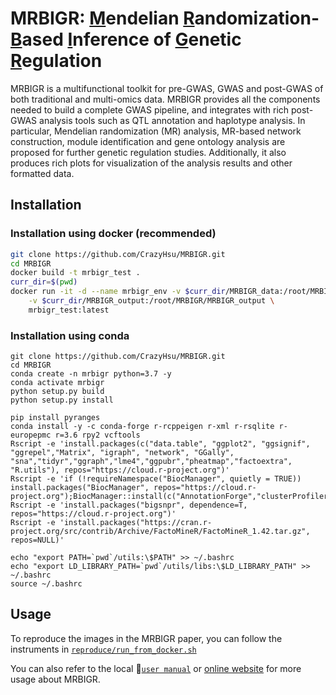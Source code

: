 # MRBIGR: <ins>M</ins>endelian <ins>R</ins>andomization-<ins>B</ins>ased <ins>I</ins>nference of <ins>G</ins>enetic <ins>R</ins>egulation

MRBIGR is a multifunctional toolkit for pre-GWAS, GWAS and post-GWAS of both traditional and multi-omics data. MRBIGR provides all the components needed to build a complete GWAS pipeline, and integrates with rich post-GWAS analysis tools such as QTL annotation and haplotype analysis. In particular, Mendelian randomization (MR) analysis, MR-based network construction, module identification and gene ontology analysis are proposed for further genetic regulation studies. Additionally, it also produces rich plots for visualization of the analysis results and other formatted data.

## Installation
### Installation using docker (recommended)
```bash
git clone https://github.com/CrazyHsu/MRBIGR.git
cd MRBIGR
docker build -t mrbigr_test .
curr_dir=$(pwd)
docker run -it -d --name mrbigr_env -v $curr_dir/MRBIGR_data:/root/MRBIGR/MRBIGR_data \
    -v $curr_dir/MRBIGR_output:/root/MRBIGR/MRBIGR_output \
    mrbigr_test:latest
```

### Installation using conda
```
git clone https://github.com/CrazyHsu/MRBIGR.git
cd MRBIGR
conda create -n mrbigr python=3.7 -y
conda activate mrbigr
python setup.py build
python setup.py install

pip install pyranges
conda install -y -c conda-forge r-rcppeigen r-xml r-rsqlite r-europepmc r=3.6 rpy2 vcftools
Rscript -e 'install.packages(c("data.table", "ggplot2", "ggsignif", "ggrepel","Matrix", "igraph", "network", "GGally", "sna","tidyr","ggraph","lme4","ggpubr","pheatmap","factoextra", "R.utils"), repos="https://cloud.r-project.org")'
Rscript -e 'if (!requireNamespace("BiocManager", quietly = TRUE)) install.packages("BiocManager", repos="https://cloud.r-project.org");BiocManager::install(c("AnnotationForge","clusterProfiler","ggtree"))'
Rscript -e 'install.packages("bigsnpr", dependence=T, repos="https://cloud.r-project.org")'
Rscript -e 'install.packages("https://cran.r-project.org/src/contrib/Archive/FactoMineR/FactoMineR_1.42.tar.gz", repos=NULL)'

echo "export PATH=`pwd`/utils:\$PATH" >> ~/.bashrc
echo "export LD_LIBRARY_PATH=`pwd`/utils/libs:\$LD_LIBRARY_PATH" >> ~/.bashrc
source ~/.bashrc
```

## Usage
To reproduce the images in the MRBIGR paper, you can follow the instruments in [`reproduce/run_from_docker.sh`](reproduce/run_from_docker.sh)

You can also refer to the local :open_book:[`user manual`](MRBIGR_manual.pdf) or [online website](https://mrbigr.github.io) for more usage about MRBIGR.


